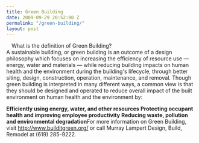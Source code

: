 ```yaml
---
title: Green Building
date: 2009-09-29 20:52:00 Z
permalink: "/green-building/"
layout: post
---
```


<div>
<div class="separator" style="clear: both; text-align: center;"><a style="clear: left; cssfloat: left; float: left; margin-bottom: 1em; margin-right: 1em;" href="http://2.bp.blogspot.com/_7AGTcxqqYm8/SsLiUI0JUxI/AAAAAAAAAFo/GSWgrnDn3wU/s1600-h/images.jpg"><img src="http://2.bp.blogspot.com/_7AGTcxqqYm8/SsLiUI0JUxI/AAAAAAAAAFo/GSWgrnDn3wU/s320/images.jpg" border="0" alt="" /></a></div>
What is the definition of Green Building?

</div>
A sustainable building, or green building is an outcome of a design philosophy which focuses on increasing the efficiency of resource use — energy, water and materials — while reducing building impacts on human health and the environment during the building's lifecycle, through better siting, design, construction, operation, maintenance, and removal. Though green building is interpreted in many different ways, a common view is that they should be designed and operated to reduce <a href="http://www.blogger.com/"></a>overall impact of the built environment on human health and the environment by:

<strong>Efficiently using energy, water, and other resources</strong>
<strong>Protecting occupant health and improving employee productivity</strong>
<strong>Reducing waste, pollution and environmental degradation</strong><a href="http://en.wikipedia.org/wiki/Green_building#cite_note-1"></a>For more information on Green Building, visit <a href="http://www.builditgreen.org/">http://www.builditgreen.org/</a> or call Murray Lampert Design, Build, Remodel at (619) 285-9222.
